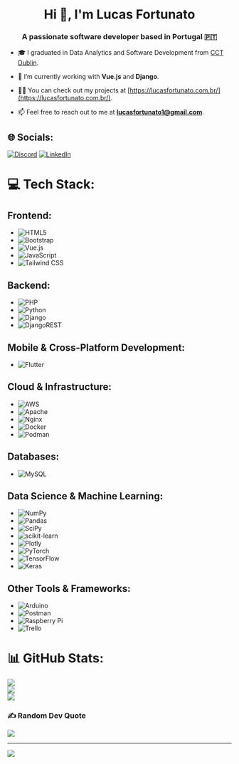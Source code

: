 <h1 align="center">Hi 👋, I'm Lucas Fortunato</h1>
<h3 align="center">A passionate software developer based in Portugal 🇵🇹 </h3>

- 🎓 I graduated in Data Analytics and Software Development from [CCT Dublin](https://www.cct.ie/).

- 🌱 I’m currently working with **Vue.js** and **Django**.

- 👨‍💻 You can check out my projects at [https://lucasfortunato.com.br/](https://lucasfortunato.com.br/).

- 📫 Feel free to reach out to me at **lucasfortunato1@gmail.com**.


## 🌐 Socials:
[![Discord](https://img.shields.io/badge/Discord-%237289DA.svg?logo=discord&logoColor=white)](https://discord.gg/https://discord.gg/#3804) [![LinkedIn](https://img.shields.io/badge/LinkedIn-%230077B5.svg?logo=linkedin&logoColor=white)](https://linkedin.com/in/lucasfortunatop) 

# 💻 Tech Stack:

## Frontend:
- ![HTML5](https://img.shields.io/badge/html5-%23E34F26.svg?style=flat&logo=html5&logoColor=white)
- ![Bootstrap](https://img.shields.io/badge/bootstrap-%23563D7C.svg?style=flat&logo=bootstrap&logoColor=white)
- ![Vue.js](https://img.shields.io/badge/Vue.js-%234FC08D.svg?style=flat&logo=vue.js&logoColor=white)
- ![JavaScript](https://img.shields.io/badge/JavaScript-%23F7DF1E.svg?style=flat&logo=javascript&logoColor=black)
- ![Tailwind CSS](https://img.shields.io/badge/Tailwind_CSS-%2314B8A6.svg?style=flat&logo=Tailwind-CSS&logoColor=white)


## Backend:
- ![PHP](https://img.shields.io/badge/php-%23777BB4.svg?style=flat&logo=php&logoColor=white)
- ![Python](https://img.shields.io/badge/python-3670A0?style=flat&logo=python&logoColor=ffdd54)
- ![Django](https://img.shields.io/badge/django-%23092E20.svg?style=flat&logo=django&logoColor=white)
- ![DjangoREST](https://img.shields.io/badge/DJANGO-REST-ff1709?style=flat&logo=django&logoColor=white&color=ff1709&labelColor=gray)

## Mobile & Cross-Platform Development:
- ![Flutter](https://img.shields.io/badge/Flutter-%2302569B.svg?style=flat&logo=Flutter&logoColor=white)

## Cloud & Infrastructure:
- ![AWS](https://img.shields.io/badge/AWS-%23FF9900.svg?style=flat&logo=amazon-aws&logoColor=white)
- ![Apache](https://img.shields.io/badge/apache-%23D42029.svg?style=flat&logo=apache&logoColor=white)
- ![Nginx](https://img.shields.io/badge/nginx-%23009639.svg?style=flat&logo=nginx&logoColor=white)
- ![Docker](https://img.shields.io/badge/Docker-%232496ED.svg?style=flat&logo=docker&logoColor=white)
- ![Podman](https://img.shields.io/badge/Podman-%232496ED.svg?style=flat&logo=podman&logoColor=white)

## Databases:
- ![MySQL](https://img.shields.io/badge/mysql-%2300f.svg?style=flat&logo=mysql&logoColor=white)

## Data Science & Machine Learning:
- ![NumPy](https://img.shields.io/badge/numpy-%23013243.svg?style=flat&logo=numpy&logoColor=white)
- ![Pandas](https://img.shields.io/badge/pandas-%23150458.svg?style=flat&logo=pandas&logoColor=white)
- ![SciPy](https://img.shields.io/badge/SciPy-%230C55A5.svg?style=flat&logo=scipy&logoColor=%white)
- ![scikit-learn](https://img.shields.io/badge/scikit--learn-%23F7931E.svg?style=flat&logo=scikit-learn&logoColor=white)
- ![Plotly](https://img.shields.io/badge/Plotly-%233F4F75.svg?style=flat&logo=plotly&logoColor=white)
- ![PyTorch](https://img.shields.io/badge/PyTorch-%23EE4C2C.svg?style=flat&logo=PyTorch&logoColor=white)
- ![TensorFlow](https://img.shields.io/badge/TensorFlow-%23FF6F00.svg?style=flat&logo=TensorFlow&logoColor=white)
- ![Keras](https://img.shields.io/badge/Keras-%23D00000.svg?style=flat&logo=Keras&logoColor=white)

## Other Tools & Frameworks:
- ![Arduino](https://img.shields.io/badge/-Arduino-00979D?style=flat&logo=Arduino&logoColor=white)
- ![Postman](https://img.shields.io/badge/Postman-FF6C37?style=flat&logo=postman&logoColor=white)
- ![Raspberry Pi](https://img.shields.io/badge/-RaspberryPi-C51A4A?style=flat&logo=Raspberry-Pi)
- ![Trello](https://img.shields.io/badge/Trello-%23026AA7.svg?style=flat&logo=Trello&logoColor=white)


# 📊 GitHub Stats:
![](https://github-readme-stats.vercel.app/api?username=lucasfpac&theme=dark&hide_border=false&include_all_commits=true&count_private=true)<br/>
![](https://github-readme-streak-stats.herokuapp.com/?user=lucasfpac&theme=dark&hide_border=false)<br/>
![](https://github-readme-stats.vercel.app/api/top-langs/?username=lucasfpac&theme=dark&hide_border=false&include_all_commits=true&count_private=true&layout=compact)

### ✍️ Random Dev Quote
![](https://quotes-github-readme.vercel.app/api?type=horizontal&theme=radical)

---
[![](https://visitcount.itsvg.in/api?id=lucasfpac&icon=2&color=11)](https://visitcount.itsvg.in)

<!-- Proudly created with GPRM ( https://gprm.itsvg.in ) -->
